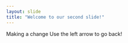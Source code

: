 ```yaml
---
layout: slide
title: "Welcome to our second slide!"
---
```

Making a change
Use the left arrow to go back!
